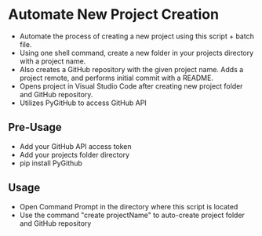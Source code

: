 # Automate New Project Creation
* Automate the process of creating a new project using this script + batch file.
* Using one shell command, create a new folder in your projects directory with a project name.
* Also creates a GitHub repository with the given project name. Adds a project remote, and performs initial commit with a README.
* Opens project in Visual Studio Code after creating new project folder and GitHub repository.
* Utilizes PyGitHub to access GitHub API

## Pre-Usage
* Add your GitHub API access token
* Add your projects folder directory
* pip install PyGithub

## Usage
* Open Command Prompt in the directory where this script is located
* Use the command "create projectName" to auto-create project folder and GitHub repository
